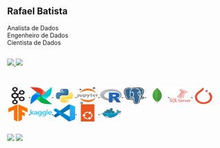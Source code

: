 ## Rafael Batista

Analista de Dados <br>
Engenheiro de Dados <br>
Cientista de Dados <br>



##

<div>
    <a href="https://github.com/faelk8/">
    <img height="180em" src="https://github-readme-stats.vercel.app/api?username=faelk8&theme=dark&show_icons=true&include_all_commits=truet"/)>
    <img height="180em" src="https://github-readme-stats.vercel.app/api/top-langs/?username=faelk8&theme=dark&layout=compact&langs_count16&"/>
</div>
      
##        
<div style="display: inline_block"><br>
    <img align="center" alt="Rafael-Kafka" height="40" width="50" src="https://github.com/devicons/devicon/blob/master/icons/apachekafka/apachekafka-original.svg">
    <img align="center" alt="Rafael-Airflow" height="40" width="50" src="https://github.com/devicons/devicon/blob/master/icons/apacheairflow/apacheairflow-original.svg">
    <img align="center" alt="Rafael-Python" height="40" width="50" src="https://raw.githubusercontent.com/devicons/devicon/master/icons/python/python-original.svg">
    <img align="center" alt="Rafael-Jupyter" height="40" width="50" src="https://github.com/devicons/devicon/blob/master/icons/jupyter/jupyter-original-wordmark.svg">
    <img align="center" alt="Rafael-R" height="40" width="50" src="https://github.com/devicons/devicon/blob/master/icons/r/r-original.svg">  
    <img align="center" alt="Rafael-Postgresql" height="40" width="50" src="https://github.com/devicons/devicon/blob/master/icons/postgresql/postgresql-original.svg">
    <img align="center" alt="Rafael-Mongo" height="40" width="50" src="https://github.com/devicons/devicon/blob/master/icons/mongodb/mongodb-original.svg">
    <img align="center" alt="Rafael-Sqlserver" height="40" width="50" src="https://github.com/devicons/devicon/blob/master/icons/microsoftsqlserver/microsoftsqlserver-plain-wordmark.svg"> 
    <img align="center" alt="Rafael-PyTorch" height="40" width="50" src="https://github.com/devicons/devicon/blob/master/icons/pytorch/pytorch-original.svg">
    <img align="center" alt="Rafael-TensorFlow" height="40" width="50" src="https://github.com/devicons/devicon/blob/master/icons/tensorflow/tensorflow-original.svg">
    <img align="center" alt="Rafael-Kaggle" height="40" width="50" src="https://github.com/devicons/devicon/blob/master/icons/kaggle/kaggle-original-wordmark.svg">
    <img align="center" alt="Rafael-VS" height="40" width="50" src="https://github.com/devicons/devicon/blob/master/icons/vscode/vscode-original.svg">
    <img align="center" alt="Rafael-Ubuntu" height="40" width="50" src="https://github.com/devicons/devicon/blob/master/icons/ubuntu/ubuntu-original.svg">
    <img align="center" alt="Rafael-Docker" height="40" width="50" src="https://github.com/devicons/devicon/blob/master/icons/docker/docker-original.svg">
</div>

##

<div> 
    <a href="https://www.linkedin.com/in/rbtista/" target="_blank"><img src="https://img.shields.io/badge/-LinkedIn-%230077B5?style=for-the-badge&logo=linkedin&logoColor=white" target="_blank"></a>  
    <a href="https://www.kaggle.com/faelk8" target="_blank"><img src="https://img.shields.io/badge/Kaggle-20BEFF?style=for-the-badge&logo=Kaggle&logoColor=white" target="_blank"></a>   
</div>
